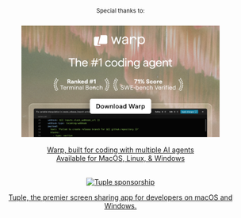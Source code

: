 <div align="center">
   <sup>Special thanks to:</sup>
   <br>
   <br>

   <a href="https://go.warp.dev/repomix" target="_blank">
      <img alt="Warp sponsorship" width="400" src="https://raw.githubusercontent.com/warpdotdev/brand-assets/main/Github/Sponsor/Warp-Github-LG-01.png">
   </a>

  [Warp, built for coding with multiple AI agents](https://go.warp.dev/repomix)  
  [Available for MacOS, Linux, & Windows](https://go.warp.dev/repomix)
  
  <br>

   <a href="https://tuple.app/repomix" target="_blank">
      <img alt="Tuple sponsorship" width="400" src="/images/sponsors/tuple/github_repo_sponsorship.png">
   </a>

  [Tuple, the premier screen sharing app for developers on macOS and Windows.](https://tuple.app/repomix)
</div>

